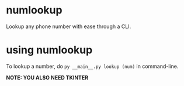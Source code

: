 # numlookup
Lookup any phone number with ease through a CLI.

# using numlookup
To lookup a number, do `py __main__.py lookup (num)` in command-line.

**NOTE: YOU ALSO NEED TKINTER**